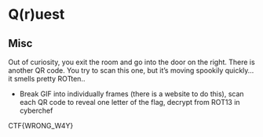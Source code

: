 # Q(r)uest
## Misc

Out of curiosity, you exit the room and go into the door on the right. There is another QR code. You try to scan this one, but it’s moving spookily quickly… it smells pretty ROTten..


- Break GIF into individually frames (there is a website to do this), scan each QR code to reveal one letter of the flag, decrypt from ROT13 in cyberchef

CTF{WRONG_W4Y}


